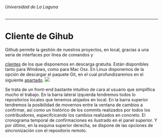 ###### *Universidad de La Laguna*
---
# Cliente de Gihub
Github permite la gestión de nuestros proyectos, en local, gracias a una seria de interfaces por línea de comandos y 

[clientes](https://desktop.github.com/ "clientes") de los que disponemos en descarga gratuita. Están disponibles tanto para Windows, como para Mac Osx. En Linux disponemos de la opción de descargar el paquete Git, en el cual profundizaremos en el siguiente [apartado](/chapter2/git.md).
 ![](https://pages.github.com/images/ghfm@2x.png)
 
 
Se trata de un front-end bastante intuitivo de cara al usuario que simplifica mucho el trabajo. En la barra lateral izquierda tendremos todos lo repositorios locales que tenemos alojados en local. En la barra superior tendremos la posibilidad de movernos entre la ventana de  cambios a confirmar, así como un histórico de los commits realizados por todos los contribuidores, especifcicando los cambios realizados en concreto. El cronograma temporal de confirmaciones es ilustrado en el panel superior.
Y por último, en la esquina superior derecha, se dispone de las opciones de sincronización con el repositorio remoto.



